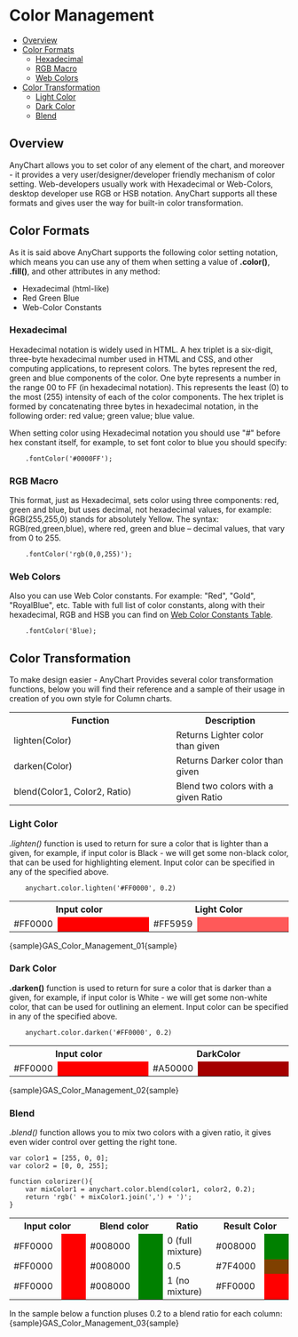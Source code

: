 # Color Management
                                                   
* [Overview](#overview)
* [Color Formats](#color_formats)
  * [Hexadecimal](#hexadecimal)
  * [RGB Macro](#rgb_macro)
  * [Web Colors](#web_colors)
* [Color Transformation](#color_transformation)
  * [Light Color](#light_color)
  * [Dark Color](#dark_color)
  * [Blend](#blend)

## Overview

AnyChart allows you to set color of any element of the chart, and moreover - it provides a very user/designer/developer friendly mechanism of color setting. Web-developers usually work with Hexadecimal or Web-Colors, desktop developer use RGB or HSB notation. AnyChart supports all these formats and gives user the way for built-in color transformation.

## Color Formats

As it is said above AnyChart supports the following color setting notation, which means you can use any of them when setting a value of **.color()**, **.fill()**, and other attributes in any method:

* Hexadecimal (html-like)
* Red Green Blue
* Web-Color Constants

### Hexadecimal

Hexadecimal notation is widely used in HTML. A hex triplet is a six-digit, three-byte hexadecimal number used in HTML and CSS, and other computing applications, to represent colors. The bytes represent the red, green and blue components of the color. One byte represents a number in the range 00 to FF (in hexadecimal notation). This represents the least (0) to the most (255) intensity of each of the color components. The hex triplet is formed by concatenating three bytes in hexadecimal notation, in the following order: red value; green value; blue value.

When setting color using Hexadecimal notation you should use "#" before hex constant itself, for example, to set font color to blue you should specify:

```
    .fontColor('#0000FF');
```

### RGB Macro

This format, just as Hexadecimal, sets color using three components: red, green and blue, but uses decimal, not hexadecimal values, for example: RGB(255,255,0) stands for absolutely Yellow. The syntax: RGB(red,green,blue), where red, green and blue – decimal values, that vary from 0 to 255.

```
    .fontColor('rgb(0,0,255)');
```

### Web Colors

Also you can use Web Color constants. For example: "Red", "Gold", "RoyalBlue", etc. Table with full list of color constants, along with their hexadecimal, RGB and HSB you can find on [Web Color Constants Table](Colors_Table).

```
    .fontColor('Blue);
```

## Color Transformation

To make design easier - AnyChart Provides several color transformation functions, below you will find their reference and a sample of their usage in creation of you own style for Column charts.

<table class="dtTABLE">
<tbody>
<tr>
<th width="411">Function</th>
<th width="277">Description</th>		
</tr>
<tr>
<td>lighten(Color)</td>
<td>Returns Lighter color than given </td>
</tr>
<tr>
<td>darken(Color)</td>
<td>Returns Darker color than given </td>
</tr>
<tr>
<td>blend(Color1, Color2, Ratio)</td>
<td>Blend two colors with a given Ratio</td>
</tr>
</tbody>
</table>

### Light Color

*.lighten()* function is used to return for sure a color that is lighter than a given, for example, if input color is Black - we will get some non-black color, that can be used for highlighting element. Input color can be specified in any of the specified above.

```
    anychart.color.lighten('#FF0000', 0.2)
```

<table width="700" class="dtTABLE">
<tbody>
<tr>
<th colspan="2"><b>Input color</b></th>
<th colspan="2">Light Color</th>		
</tr>
<tr>
<td width="66">#FF0000</td>
<td width="270" bgcolor="#FF0000">&nbsp;</td>
<td width="66">#FF5959</td>		
<td width="270" bgcolor="#FF5959">&nbsp;</td>		
</tr>
</tbody>
</table>

{sample}GAS\_Color\_Management\_01{sample}

### Dark Color

**.darken()** function is used to return for sure a color that is darker than a given, for example, if input color is White - we will get some non-white color, that can be used for outlining an element. Input color can be specified in any of the specified above.

```
    anychart.color.darken('#FF0000', 0.2)
```

<table width="700" class="dtTABLE">
<tbody>
<tr>
<th colspan="2">Input color</th>
<th colspan="2">DarkColor</th>		
</tr>
<tr>
<td width="66">#FF0000</td>
<td width="270" bgcolor="#FF0000">&nbsp;</td>
<td width="66">#A50000</td>		
<td width="270" bgcolor="#A50000">&nbsp;</td>		
</tr>
</tbody>
</table>

{sample}GAS\_Color\_Management\_02{sample}

### Blend

*.blend()* function allows you to mix two colors with a given ratio, it gives even wider control over getting the right tone.

```
var color1 = [255, 0, 0];
var color2 = [0, 0, 255];

function colorizer(){
    var mixColor1 = anychart.color.blend(color1, color2, 0.2);
    return 'rgb(' + mixColor1.join(',') + ')';
}
```

<table width="700" class="dtTABLE">
<tbody><tr>
<th colspan="2">Input color</th>
<th colspan="2">Blend color</th>		
<th>Ratio</th>				
<th colspan="2">Result Color</th>		
</tr>
<tr>
<td width="100">#FF0000</td>
<td width="100" bgcolor="#FF0000">&nbsp;</td>
<td width="100">#008000</td>		
<td width="100" bgcolor="#008000">&nbsp;</td>		
<td width="100">0 (full mixture) </td>		
<td width="100">#008000</td>		
<td width="100" bgcolor="#008000">&nbsp;</td>		
</tr>
<tr>
<td>#FF0000</td>
<td bgcolor="#FF0000">&nbsp;</td>
<td>#008000</td>
<td bgcolor="#008000">&nbsp;</td>
<td>0.5 </td>
<td>#7F4000</td>
<td bgcolor="#7F4000">&nbsp;</td>
</tr>
<tr>
<td>#FF0000</td>
<td bgcolor="#FF0000">&nbsp;</td>
<td>#008000</td>
<td bgcolor="#008000">&nbsp;</td>
<td>1 (no mixture) </td>
<td>#FF0000</td>
<td bgcolor="#FF0000">&nbsp;</td>
</tr>
</tbody></table>		
	 
In the sample below a function pluses 0.2 to a blend ratio for each column:
{sample}GAS\_Color\_Management\_03{sample}
